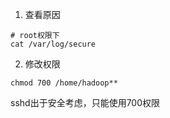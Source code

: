 1. 查看原因
```shell
# root权限下
cat /var/log/secure
```

2. 修改权限
```shell
chmod 700 /home/hadoop**
```

sshd出于安全考虑，只能使用700权限